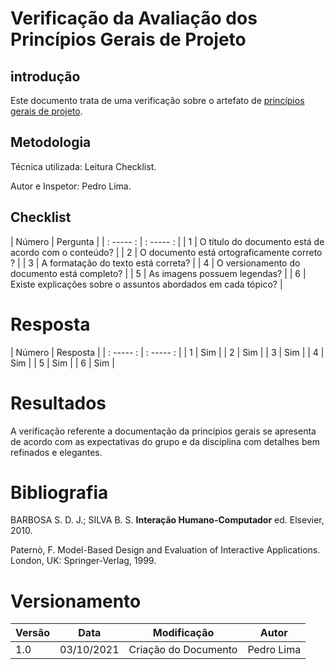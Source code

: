 # Verificação da Avaliação dos Princípios Gerais de Projeto

## introdução

Este documento trata de uma verificação sobre o artefato de [princípios gerais de projeto](docs/proj/principiosGeraisDeProjeto.md).

## Metodologia 

Técnica utilizada: Leitura Checklist.

Autor e Inspetor: Pedro Lima.

## Checklist


| Número    | Pergunta                                                      |
| : ----- : | : ----- :                                                     |
| 1         | O título do documento está de acordo com o conteúdo?          |
| 2         | O documento está ortograficamente correto ?                   |
| 3         | A formatação do texto está correta?                           |
| 4         | O versionamento do documento está completo?                   |
| 5         | As imagens possuem legendas?                                  |
| 6         | Existe explicações sobre o assuntos abordados em cada tópico? |

# Resposta

| Número    | Resposta  |
| : ----- : | : ----- : |
| 1         | Sim       |
| 2         | Sim       |
| 3         | Sim       |
| 4         | Sim       |
| 5         | Sim       |
| 6         | Sim       |

# Resultados

A verificação referente a documentação da princípios gerais se apresenta de acordo com as expectativas do grupo e da disciplina com detalhes bem refinados e elegantes. 

# Bibliografia

  BARBOSA S. D. J.; SILVA B. S. <strong>Interação Humano-Computador</strong> ed. Elsevier, 2010.
  
  Paternò, F. Model-Based Design and Evaluation of Interactive Applications. London, UK: Springer-Verlag, 1999.

# Versionamento

| Versão | Data       | Modificação          | Autor      |
| ------ | ---------- | -------------------- | ---------- |
| 1.0    | 03/10/2021 | Criação do Documento | Pedro Lima |
